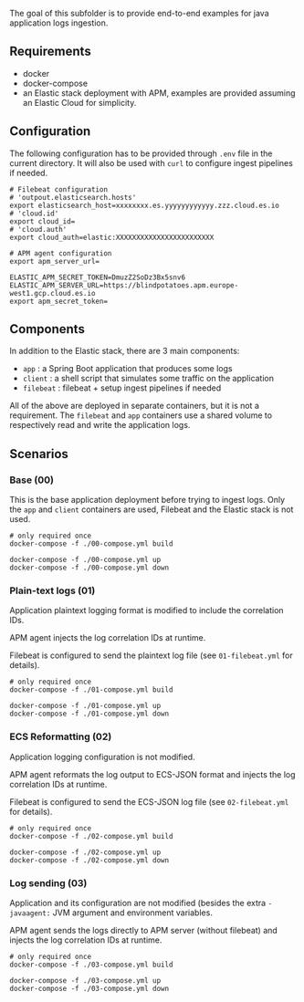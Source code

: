 The goal of this subfolder is to provide end-to-end examples for java application logs ingestion.

## Requirements
- docker
- docker-compose
- an Elastic stack deployment with APM, examples are provided assuming an Elastic Cloud for simplicity.

## Configuration

The following configuration has to be provided through `.env` file in the current directory.
It will also be used with `curl` to configure ingest pipelines if needed.

```
# Filebeat configuration
# 'outpout.elasticsearch.hosts'
export elasticsearch_host=xxxxxxxx.es.yyyyyyyyyyyy.zzz.cloud.es.io
# 'cloud.id'
export cloud_id=
# 'cloud.auth'
export cloud_auth=elastic:XXXXXXXXXXXXXXXXXXXXXXXX

# APM agent configuration
export apm_server_url=

ELASTIC_APM_SECRET_TOKEN=DmuzZ2SoDz3Bx5snv6
ELASTIC_APM_SERVER_URL=https://blindpotatoes.apm.europe-west1.gcp.cloud.es.io
export apm_secret_token=
```

## Components

In addition to the Elastic stack, there are 3 main components:
- `app` : a Spring Boot application that produces some logs
- `client` : a shell script that simulates some traffic on the application
- `filebeat` : filebeat + setup ingest pipelines if needed

All of the above are deployed in separate containers, but it is not a requirement.
The `filebeat` and `app` containers use a shared volume to respectively read and write the application logs.

## Scenarios

### Base (00)

This is the base application deployment before trying to ingest logs.
Only the `app` and `client` containers are used, Filebeat and the Elastic stack is not used.

```
# only required once
docker-compose -f ./00-compose.yml build

docker-compose -f ./00-compose.yml up
docker-compose -f ./00-compose.yml down
```

### Plain-text logs (01)

Application plaintext logging format is modified to include the correlation IDs.

APM agent injects the log correlation IDs at runtime.

Filebeat is configured to send the plaintext log file (see `01-filebeat.yml` for details).

```
# only required once
docker-compose -f ./01-compose.yml build

docker-compose -f ./01-compose.yml up
docker-compose -f ./01-compose.yml down
```

### ECS Reformatting (02)

Application logging configuration is not modified.

APM agent reformats the log output to ECS-JSON format and injects the log correlation IDs at runtime.

Filebeat is configured to send the ECS-JSON log file (see `02-filebeat.yml` for details).

```
# only required once
docker-compose -f ./02-compose.yml build

docker-compose -f ./02-compose.yml up
docker-compose -f ./02-compose.yml down
```

### Log sending (03)

Application and its configuration are not modified (besides the extra `-javaagent:` JVM argument and environment variables.

APM agent sends the logs directly to APM server (without filebeat) and injects the log correlation IDs at runtime.

```
# only required once
docker-compose -f ./03-compose.yml build

docker-compose -f ./03-compose.yml up
docker-compose -f ./03-compose.yml down
```
